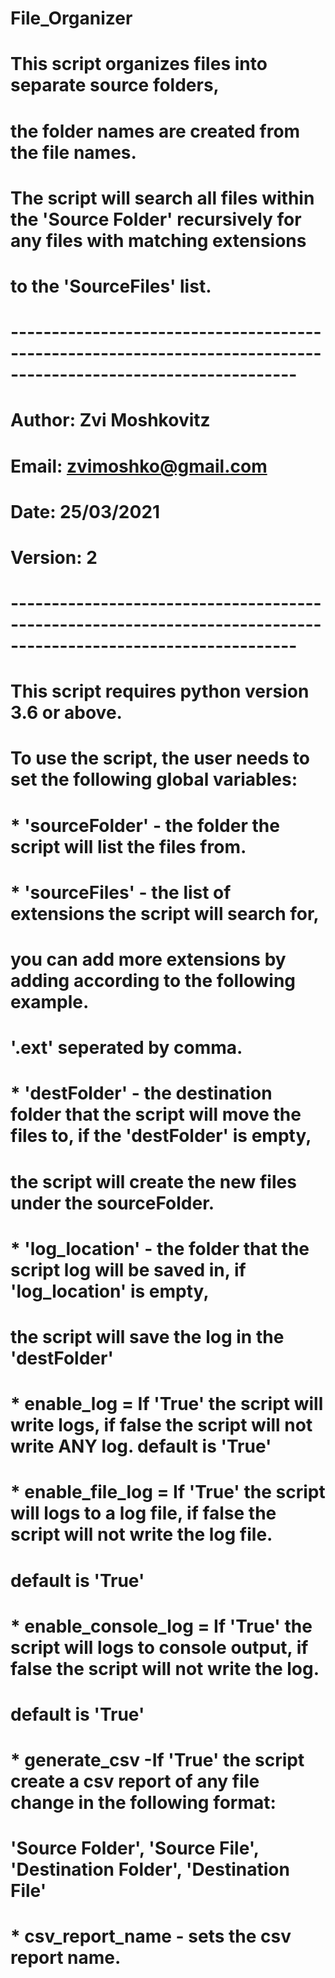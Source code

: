 # File_Organizer
# 
# This script organizes files into separate source folders,
# the folder names are created from the file names.
# The script will search all files within the 'Source Folder' recursively for any files with matching extensions
# to the 'SourceFiles' list.
# ---------------------------------------------------------------------------------------------------------------
# Author: Zvi Moshkovitz
# Email: zvimoshko@gmail.com
# Date: 25/03/2021
# Version: 2
# ---------------------------------------------------------------------------------------------------------------
# 
# This script requires python version 3.6 or above.
# 
# To use the script, the user needs to set the following global variables:
#     * 'sourceFolder' - the folder the script will list the files from.
#     * 'sourceFiles' - the list of extensions the script will search for,
#         you can add more extensions by adding according to the following example.
#         '.ext' seperated by comma.
#     * 'destFolder' - the destination folder that the script will move the files to, if the 'destFolder' is empty,
#         the script will create the new files under the sourceFolder.
#    * 'log_location' - the folder that the script log will be saved in, if 'log_location' is empty,
#         the script will save the log in the 'destFolder'
#     * enable_log = If 'True' the script will write logs, if false the script will not write ANY log. default is 'True'
#     * enable_file_log = If 'True' the script will logs to a log file, if false the script will not write the log file.
#       default is 'True'
#     * enable_console_log = If 'True' the script will logs to console output, if false the script will not write the log.
#       default is 'True'
#     * generate_csv -If 'True' the script create a csv report of any file change in the following format:
#     'Source Folder', 'Source File', 'Destination Folder', 'Destination File'
#     * csv_report_name - sets the csv report name.
# 
